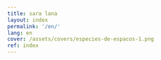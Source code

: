 ```yaml
---
title: sara lana 
layout: index
permalink: '/en/'
lang: en
cover: /assets/covers/especies-de-espacos-1.png
ref: index
---
```

